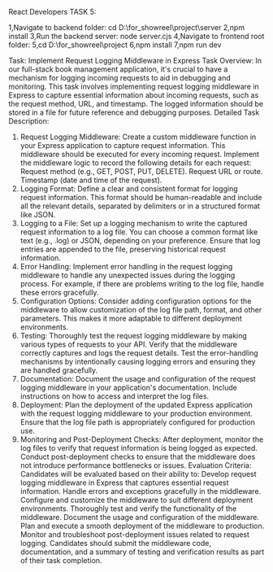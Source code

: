 React Developers TASK 5:

1,Navigate to backend folder:   cd D:\for_showreel\project\server
2,npm install
3,Run the backend server: node server.cjs
4,Navigate to frontend root folder:
5,cd D:\for_showreel\project
6,npm install
7,npm run dev



Task: Implement Request Logging Middleware in Express
Task Overview:
In our full-stack book management application, it's crucial to have a mechanism for logging incoming requests to aid in debugging and monitoring. This task involves implementing request logging middleware in Express to capture essential information about incoming requests, such as the request method, URL, and timestamp. The logged information should be stored in a file for future reference and debugging purposes.
Detailed Task Description:
1. Request Logging Middleware:
Create a custom middleware function in your Express application to capture request information. This middleware should be executed for every incoming request.
Implement the middleware logic to record the following details for each request:
Request method (e.g., GET, POST, PUT, DELETE).
Request URL or route.
Timestamp (date and time of the request).
2. Logging Format:
Define a clear and consistent format for logging request information. This format should be human-readable and include all the relevant details, separated by delimiters or in a structured format like JSON.
3. Logging to a File:
Set up a logging mechanism to write the captured request information to a log file. You can choose a common format like text (e.g., .log) or JSON, depending on your preference.
Ensure that log entries are appended to the file, preserving historical request information.
4. Error Handling:
Implement error handling in the request logging middleware to handle any unexpected issues during the logging process. For example, if there are problems writing to the log file, handle these errors gracefully.
5. Configuration Options:
Consider adding configuration options for the middleware to allow customization of the log file path, format, and other parameters. This makes it more adaptable to different deployment environments.
6. Testing:
Thoroughly test the request logging middleware by making various types of requests to your API. Verify that the middleware correctly captures and logs the request details.
Test the error-handling mechanisms by intentionally causing logging errors and ensuring they are handled gracefully.
7. Documentation:
Document the usage and configuration of the request logging middleware in your application's documentation. Include instructions on how to access and interpret the log files.
8. Deployment:
Plan the deployment of the updated Express application with the request logging middleware to your production environment. Ensure that the log file path is appropriately configured for production use.
9. Monitoring and Post-Deployment Checks:
After deployment, monitor the log files to verify that request information is being logged as expected.
Conduct post-deployment checks to ensure that the middleware does not introduce performance bottlenecks or issues.
Evaluation Criteria:
Candidates will be evaluated based on their ability to:
Develop request logging middleware in Express that captures essential request information.
Handle errors and exceptions gracefully in the middleware.
Configure and customize the middleware to suit different deployment environments.
Thoroughly test and verify the functionality of the middleware.
Document the usage and configuration of the middleware.
Plan and execute a smooth deployment of the middleware to production.
Monitor and troubleshoot post-deployment issues related to request logging.
Candidates should submit the middleware code, documentation, and a summary of testing and verification results as part of their task completion.
